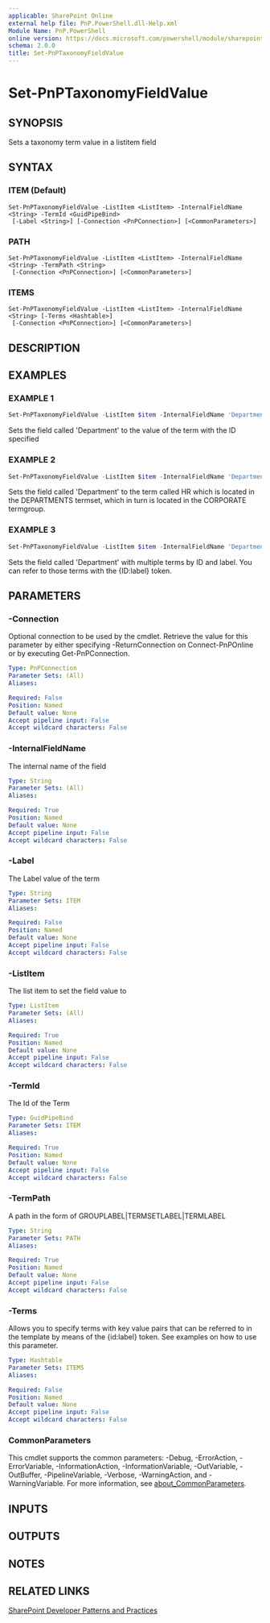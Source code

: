 ```yaml
---
applicable: SharePoint Online
external help file: PnP.PowerShell.dll-Help.xml
Module Name: PnP.PowerShell
online version: https://docs.microsoft.com/powershell/module/sharepoint-pnp/set-pnptaxonomyfieldvalue
schema: 2.0.0
title: Set-PnPTaxonomyFieldValue
---
```


# Set-PnPTaxonomyFieldValue

## SYNOPSIS
Sets a taxonomy term value in a listitem field

## SYNTAX

### ITEM (Default)
```
Set-PnPTaxonomyFieldValue -ListItem <ListItem> -InternalFieldName <String> -TermId <GuidPipeBind>
 [-Label <String>] [-Connection <PnPConnection>] [<CommonParameters>]
```

### PATH
```
Set-PnPTaxonomyFieldValue -ListItem <ListItem> -InternalFieldName <String> -TermPath <String>
 [-Connection <PnPConnection>] [<CommonParameters>]
```

### ITEMS
```
Set-PnPTaxonomyFieldValue -ListItem <ListItem> -InternalFieldName <String> [-Terms <Hashtable>]
 [-Connection <PnPConnection>] [<CommonParameters>]
```

## DESCRIPTION

## EXAMPLES

### EXAMPLE 1
```powershell
Set-PnPTaxonomyFieldValue -ListItem $item -InternalFieldName 'Department' -TermId 863b832b-6818-4e6a-966d-2d3ee057931c
```

Sets the field called 'Department' to the value of the term with the ID specified

### EXAMPLE 2
```powershell
Set-PnPTaxonomyFieldValue -ListItem $item -InternalFieldName 'Department' -TermPath 'CORPORATE|DEPARTMENTS|HR'
```

Sets the field called 'Department' to the term called HR which is located in the DEPARTMENTS termset, which in turn is located in the CORPORATE termgroup.

### EXAMPLE 3
```powershell
Set-PnPTaxonomyFieldValue -ListItem $item -InternalFieldName 'Department' -Terms @{"TermId1"="Label1";"TermId2"="Label2"}
```

Sets the field called 'Department' with multiple terms by ID and label. You can refer to those terms with the {ID:label} token.

## PARAMETERS

### -Connection
Optional connection to be used by the cmdlet. Retrieve the value for this parameter by either specifying -ReturnConnection on Connect-PnPOnline or by executing Get-PnPConnection.

```yaml
Type: PnPConnection
Parameter Sets: (All)
Aliases:

Required: False
Position: Named
Default value: None
Accept pipeline input: False
Accept wildcard characters: False
```

### -InternalFieldName
The internal name of the field

```yaml
Type: String
Parameter Sets: (All)
Aliases:

Required: True
Position: Named
Default value: None
Accept pipeline input: False
Accept wildcard characters: False
```

### -Label
The Label value of the term

```yaml
Type: String
Parameter Sets: ITEM
Aliases:

Required: False
Position: Named
Default value: None
Accept pipeline input: False
Accept wildcard characters: False
```

### -ListItem
The list item to set the field value to

```yaml
Type: ListItem
Parameter Sets: (All)
Aliases:

Required: True
Position: Named
Default value: None
Accept pipeline input: False
Accept wildcard characters: False
```

### -TermId
The Id of the Term

```yaml
Type: GuidPipeBind
Parameter Sets: ITEM
Aliases:

Required: True
Position: Named
Default value: None
Accept pipeline input: False
Accept wildcard characters: False
```

### -TermPath
A path in the form of GROUPLABEL|TERMSETLABEL|TERMLABEL

```yaml
Type: String
Parameter Sets: PATH
Aliases:

Required: True
Position: Named
Default value: None
Accept pipeline input: False
Accept wildcard characters: False
```

### -Terms
Allows you to specify terms with key value pairs that can be referred to in the template by means of the {id:label} token. See examples on how to use this parameter.

```yaml
Type: Hashtable
Parameter Sets: ITEMS
Aliases:

Required: False
Position: Named
Default value: None
Accept pipeline input: False
Accept wildcard characters: False
```

### CommonParameters
This cmdlet supports the common parameters: -Debug, -ErrorAction, -ErrorVariable, -InformationAction, -InformationVariable, -OutVariable, -OutBuffer, -PipelineVariable, -Verbose, -WarningAction, and -WarningVariable. For more information, see [about_CommonParameters](http://go.microsoft.com/fwlink/?LinkID=113216).

## INPUTS

## OUTPUTS

## NOTES

## RELATED LINKS

[SharePoint Developer Patterns and Practices](https://aka.ms/sppnp)